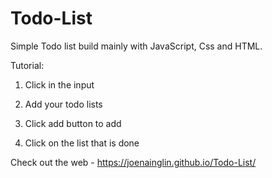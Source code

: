 # Todo-List

Simple Todo list build mainly with JavaScript, Css and HTML. 

Tutorial: 

1. Click in the input 

2. Add your todo lists

3. Click add button to add

4. Click on the list that is done


Check out the web - https://joenainglin.github.io/Todo-List/
